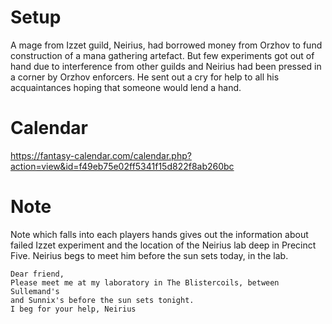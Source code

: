 # Setup

A mage from Izzet guild, Neirius, had borrowed money from Orzhov to fund
construction of a mana gathering artefact. But few experiments got out of hand
due to interference from other guilds and Neirius had been pressed in a corner
by Orzhov enforcers. He sent out a cry for help to all his acquaintances hoping
that someone would lend a hand.

# Calendar

https://fantasy-calendar.com/calendar.php?action=view&id=f49eb75e02ff5341f15d822f8ab260bc

# Note

Note which falls into each players hands gives out the information about failed
Izzet experiment and the location of the Neirius lab deep in Precinct Five.
Neirius begs to meet him before the sun sets today, in the lab.

    Dear friend,
    Please meet me at my laboratory in The Blistercoils, between Sullemand's
    and Sunnix's before the sun sets tonight.
    I beg for your help, Neirius

